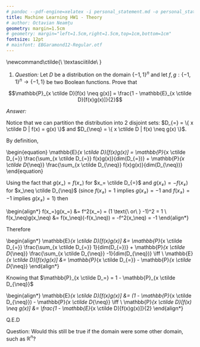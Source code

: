 ```yaml
---
# pandoc --pdf-engine=xelatex -i personal_statement.md -o personal_statement.pdf
title: Machine Learning HW1 - Theory
# author: Octavian Neamțu
geometry: margin=1.5cm
# geometry: margin="left=1.5cm,right=1.5cm,top=1cm,bottom=1cm"
fontsize: 12pt
# mainfont: EBGaramond12-Regular.otf
---
```


\newcommand\ctilde{\ \textasciitilde\ }

1. *Question:* Let $D$ be a distribution on the domain ${ \{-1, 1\} }^n$ and let
$f, g : \{-1, 1\}^n \rightarrow \{-1, 1\}$ be two Boolean functions. Prove that

$$\mathbb{P}_{x \ctilde D}[f(x) \neq g(x)] = \frac{1 - \mathbb{E}_{x \ctilde D}[f(x)g(x)]}{2}$$

*Answer:*

Notice that we can partition the distribution into 2 disjoint sets: $D_{=} = \{ x \ctilde D | f(x) = g(x) \}$
and $D_{\neq} = \{ x \ctilde D | f(x) \neq g(x) \}$.

By definition,

\begin{equation}
  \mathbb{E}_{x \ctilde D}[f(x)g(x)] = \mathbb{P}_{x \ctilde D_{=}} \frac{\sum_{x \ctilde D_{=}} f(x)g(x)}{dim(D_{=})} +
    \mathbb{P}_{x \ctilde D_{\neq}} \frac{\sum_{x \ctilde D_{\neq}} f(x)g(x)}{dim(D_{\neq})}
\end{equation}

Using the fact that $g(x_=) = f(x_=)$ for $x_= \ctilde D_{=}$ and $g(x_\neq) = -f(x_\neq)$ for $x_\neq \ctilde D_{\neq}$ (since $f(x_\neq) = 1$ implies $g(x_\neq) = -1$ and $f(x_\neq) = -1$ implies $g(x_\neq) = 1)$ then

\begin{align*}
  f(x_=)g(x_=) &= f^2(x_=) = (1 \text{\ or\ } -1)^2 = 1
  \\
  f(x_\neq)g(x_\neq) &= f(x_\neq)(-f(x_\neq)) = -f^2(x_\neq) = -1
\end{align*}

Therefore

\begin{align*}
  \mathbb{E}_{x \ctilde D}[f(x)g(x)] &= \mathbb{P}_{x \ctilde D_{=}} \frac{\sum_{x \ctilde D_{=}} 1}{dim(D_{=})} +
    \mathbb{P}_{x \ctilde D_{\neq}} \frac{\sum_{x \ctilde D_{\neq}} -1}{dim(D_{\neq})} \iff
  \\
  \mathbb{E}_{x \ctilde D}[f(x)g(x)] &= \mathbb{P}_{x \ctilde D_{=}} - \mathbb{P}_{x \ctilde D_{\neq}}
\end{align*}

Knowing that $\mathbb{P}_{x \ctilde D_=} = 1 - \mathbb{P}_{x \ctilde D_{\neq}}$

\begin{align*}
  \mathbb{E}_{x \ctilde D}[f(x)g(x)] &= (1 - \mathbb{P}_{x \ctilde D_{\neq}}) - \mathbb{P}_{x \ctilde D_{\neq}} \iff
  \\
  \mathbb{P}_{x \ctilde D}[f(x) \neq g(x)] &= \frac{1 - \mathbb{E}_{x \ctilde D}[f(x)g(x)]}{2}
\end{align*}

Q.E.D

Question: Would this still be true if the domain were some other domain, such as $\mathbb{R}^n$?
